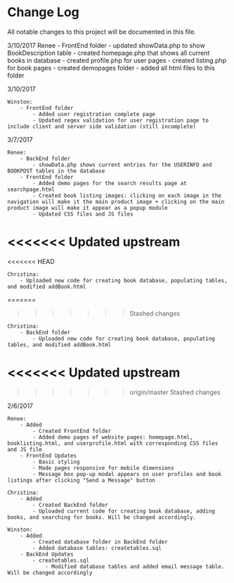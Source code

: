 # Change Log
All notable changes to this project will be documented in this file.

3/10/2017
	Renee
		- FrontEnd folder
			- updated showData.php to show BookDescription table
			- created homepage.php that shows all current books in database
			- created profile.php for user pages
			- created listing.php for book pages
		- created demopages folder
			- added all html files to this folder

3/10/2017

	Winston:
		- FrontEnd folder
			- Added user registration complete page
			- Updated regex validation for user registration page to include client and server side validation (still incomplete)

3/7/2017

	Renee: 
		- BackEnd folder
			- showData.php shows current entries for the USERINFO and BOOKPOST tables in the database
		- FrontEnd folder
			- Added demo pages for the search results page at searchpage.html
			- Created book listing images: clicking on each image in the navigation will make it the main product image + clicking on the main product image will make it appear as a popup module
			- Updated CSS files and JS files
<<<<<<< Updated upstream
=======
<<<<<<< HEAD
			
	Christina: 
		- Uploaded new code for creating book database, populating tables, and modified addBook.html	
=======
>>>>>>> Stashed changes
	
	Christina: 
		- BackEnd folder
			- Uploaded new code for creating book database, populating tables, and modified addBook.html
<<<<<<< Updated upstream
=======
>>>>>>> origin/master
>>>>>>> Stashed changes

2/6/2017
	
	Renee: 
		- Added
			- Created FrontEnd folder 
			- Added demo pages of website pages: homepage.html, booklisting.html, and userprofile.html with corresponding CSS files and JS file
		- FrontEnd Updates
			- Basic styling
			- Made pages responsive for mobile dimensions
			- Message box pop-up modal appears on user profiles and book listings after clicking "Send a Message" button
		
	Christina: 
		- Added
			- Created BackEnd folder
			- Uploaded current code for creating book database, adding books, and searching for books. Will be changed accordingly.

	Winston: 
		- Added
			- Created database folder in BackEnd folder
			- Added database tables: createtables.sql
		- BackEnd Updates
			- createtables.sql
				- Modified database tables and added email message table. Will be changed accordingly
